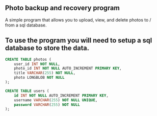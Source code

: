 ## Photo backup and recovery program

A simple program that allows you to upload, view, and delete photos to / from a sql database.

## To use the program you will need to setup a sql database to store the data.

```sql
CREATE TABLE photos (
    user_id INT NOT NULL,
    photo_id INT NOT NULL AUTO_INCREMENT PRIMARY KEY,
    title VARCHAR(255) NOT NULL,
    photo LONGBLOB NOT NULL
);
```
```sql
CREATE TABLE users (
    id INT NOT NULL AUTO_INCREMENT PRIMARY KEY,
    username VARCHAR(255) NOT NULL UNIQUE,
    password VARCHAR(255) NOT NULL
);
```

